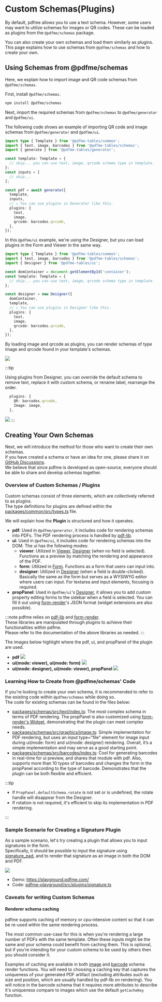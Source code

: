 # Custom Schemas(Plugins)

By default, pdfme allows you to use a text schema. However, some users may want to utilize schemas for images or QR codes.
These can be loaded as plugins from the `@pdfme/schemas` package.

You can also create your own schemas and load them similarly as plugins.
This page explains how to use schemas from `@pdfme/schemas` and how to create your own.

## Using Schemas from @pdfme/schemas

Here, we explain how to import image and QR code schemas from `@pdfme/schemas`.

First, install `@pdfme/schemas`.

```bash
npm install @pdfme/schemas
```

Next, import the required schemas from `@pdfme/schemas` to `@pdfme/generator` and `@pdfme/ui`.

The following code shows an example of importing QR code and image schemas from `@pdfme/generator` and `@pdfme/ui`.

```ts
import type { Template } from '@pdfme-tables/common';
import { text, image, barcodes } from '@pdfme-tables/schemas';
import { generate } from '@pdfme-tables/generator';

const template: Template = {
  // skip... you can use text, image, qrcode schema type in template.
};
const inputs = [
  // skip...
];

const pdf = await generate({
  template,
  inputs,
  // ↓ You can use plugins in Generator like this.
  plugins: {
    text,
    image,
    qrcode: barcodes.qrcode,
  },
});
```

In this `@pdfme/ui` example, we're using the Designer, but you can load plugins in the Form and Viewer in the same way.

```ts
import type { Template } from '@pdfme-tables/common';
import { text, image, barcodes } from '@pdfme-tables/schemas';
import { Designer } from '@pdfme-tables/ui';

const domContainer = document.getElementById('container');
const template: Template = {
  // skip... you can use text, image, qrcode schema type in template.
};

const designer = new Designer({
  domContainer,
  template,
  // ↓ You can use plugins in Designer like this.
  plugins: {
    text,
    image,
    qrcode: barcodes.qrcode,
  },
});
```

By loading image and qrcode as plugins, you can render schemas of type image and qrcode found in your template's schemas.

![](/img/custom-schemas.png)

:::tip

Using plugins from Designer, you can override the default schema to remove text, replace it with custom schema, or rename label, rearrange the order.

```ts
  plugins: {
    QR: barcodes.qrcode,
    Image: image,
  },
```

![](/img/custom-schemas-tips.png)
:::

## Creating Your Own Schemas

Next, we will introduce the method for those who want to create their own schemas.  
If you have created a schema or have an idea for one, please share it on [GitHub Discussions](https://github.com/pdfme/pdfme/discussions/288).  
We believe that since pdfme is developed as open-source, everyone should be able to share and develop schemas together.

### Overview of Custom Schemas / Plugins

Custom schemas consist of three elements, which are collectively referred to as plugins.  
The type definitions for plugins are defined within the [packages/common/src/types.ts](https://github.com/pdfme/pdfme/blob/main/packages/common/src/types.ts) file.

We will explain how the **Plugin** is structured and how it operates.

- **pdf**: Used in `@pdfme/generator`, it includes code for rendering schemas into PDFs. The PDF rendering process is handled by [pdf-lib](https://pdf-lib.js.org/).
- **ui**: Used in `@pdfme/ui`, it includes code for rendering schemas into the DOM. The ui has the following modes:
  - **viewer**: Utilized in [Viewer](/docs/getting-started#viewer), [Designer](/docs/getting-started#designer) (when no field is selected). Functions as a preview by matching the rendering and appearance of the PDF.
  - **form**: Utilized in [Form](/docs/getting-started#form). Functions as a form that users can input into.
  - **designer**: Utilized in [Designer](/docs/getting-started#designer) (when a field is double-clicked). Basically the same as the form but serves as a WYSIWYG editor where users can input. For textarea and input elements, focusing is required.
- **propPanel**: Used in `@pdfme/ui`'s [Designer](/docs/getting-started#designer), it allows you to add custom property editing forms to the sidebar when a field is selected. You can fill it out using [form-render](https://xrender.fun/form-render)'s JSON format (widget extensions are also possible).

:::note
pdfme relies on [pdf-lib](https://pdf-lib.js.org/) and [form-render](https://xrender.fun/form-render).  
These libraries are manipulated through plugins to achieve their functionalities within pdfme.  
Please refer to the documentation of the above libraries as needed.
:::

The images below highlight where the pdf, ui, and propPanel of the plugin are used.

- **pdf**
  ![](/img/plugin-pdf.png)
- **ui(mode: viewer), ui(mode: form)**
  ![](/img/plugin-preview.png)
- **ui(mode: designer), ui(mode: viewer), propPanel**
  ![](/img/plugin-designer.png)

### Learning How to Create from @pdfme/schemas' Code

If you're looking to create your own schema, it is recommended to refer to the existing code within `@pdfme/schemas` while doing so.  
The code for existing schemas can be found in the files below:

- [packages/schemas/src/text/index.ts](https://github.com/pdfme/pdfme/tree/main/packages/schemas/src/text/index.ts): The most complex schema in terms of PDF rendering. The propPanel is also customized using [form-render's Widget](https://xrender.fun/form-render/advanced-widget), demonstrating that the plugin can meet complex needs.
- [packages/schemas/src/graphics/image.ts](https://github.com/pdfme/pdfme/blob/main/packages/schemas/src/graphics/image.ts): Simple implementation for PDF rendering, but uses an input type="file" element for image input during ui(mode: form) and ui(mode: designer) rendering. Overall, it’s a simple implementation and may serve as a good starting point.
- [packages/schemas/src/barcodes/index.ts](https://github.com/pdfme/pdfme/tree/main/packages/schemas/src/barcodes/index.ts): Cool for generating barcodes in real-time for ui preview, and shares that module with pdf. Also, supports more than 10 types of barcodes and changes the form in the propPanel according to the type of barcode. Demonstrates that the plugin can be both flexible and efficient.

:::tip

- If `PropPanel.defaultSchema.rotate` is not set or is undefined, the rotate handle will disappear from the Designer.
- If rotation is not required, it's efficient to skip its implementation in PDF rendering.

:::

### Sample Scenario for Creating a Signature Plugin

As a sample scenario, let's try creating a plugin that allows you to input signatures in the form.  
Specifically, it should be possible to input the signature using [signature_pad](https://github.com/szimek/signature_pad), and to render that signature as an image in both the DOM and PDF.

[![](/img/signature-schema.gif)](https://playground.pdfme.com/)

- Demo: https://playground.pdfme.com/
- Code: [pdfme-playground/src/plugins/signature.ts](https://github.com/pdfme/pdfme-playground/blob/main/src/plugins/signature.ts)

### Caveats for writing Custom Schemas

#### Renderer schema caching

pdfme supports caching of memory or cpu-intensive content so that it can be re-used within the same rendering process.

The most common use-case for this is when you're rendering a large number of PDFs with the same template. Often these
inputs might be the same and your schema could benefit from caching them. This is optional, but if you're intending for your custom schema to be used by others then you should consider it.

Examples of caching are available in both [image](https://github.com/pdfme/pdfme/blob/main/packages/schemas/src/graphics/image.ts) and [barcode](https://github.com/pdfme/pdfme/blob/main/packages/schemas/src/barcodes/pdfRender.ts) schema render functions. You will need to choosing a caching key that captures the uniqueness of your generated PDF artifact (excluding attributes such as size and position, which are usually handled by pdf-lib on rendering). You will notice in the barcode schema that it requires more attributes to describe it's uniqueness compare to images which use the default `getCacheKey` function.
